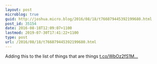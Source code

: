 ```yaml
---
layout: post
microblog: true
guid: http://joshua.micro.blog/2016/08/18/t766079445392199680.html
post_id: 35154
date: 2016-08-18T12:09:07+1100
lastmod: 2019-07-30T17:41:22+1100
type: post
url: /2016/08/18/t766079445392199680.html
---
```

Adding this to the list of things that are things [t.co/WbOz2fS1M...](https://t.co/WbOz2fS1M6)
